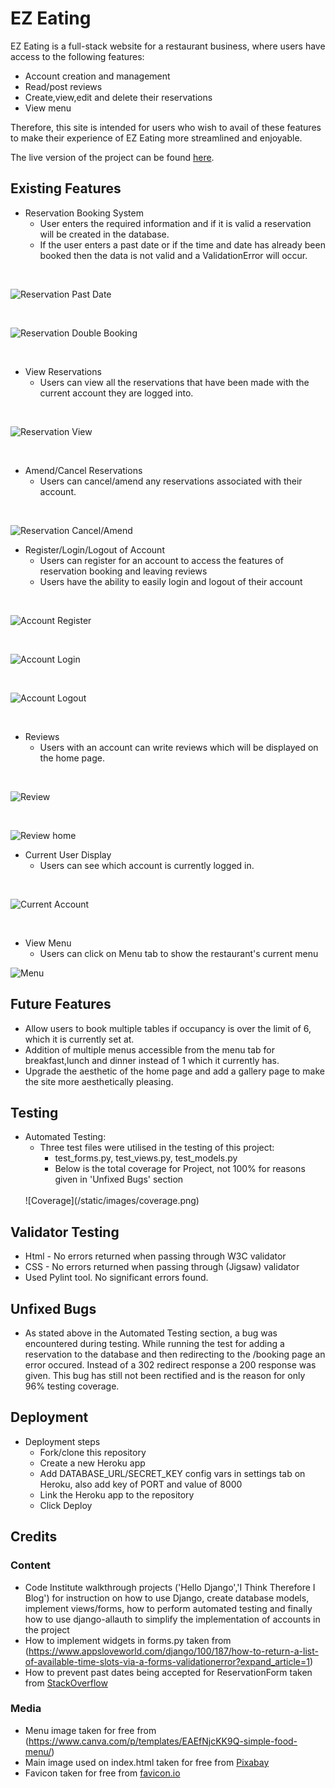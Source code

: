 # EZ Eating

EZ Eating is a full-stack website for a restaurant business, where users have access to the following features:
- Account creation and management
- Read/post reviews
- Create,view,edit and delete their reservations
- View menu

Therefore, this site is intended for users who wish to avail of these features to make their experience of EZ Eating more
streamlined and enjoyable.

The live version of the project can be found [here](https://ez-eating-52f91ace33f6.herokuapp.com/).

## Existing Features

- Reservation Booking System
    - User enters the required information and if it is valid a reservation will be created in the database.
    - If the user enters a past date or if the time and date has already been booked then the data is not valid and a ValidationError will occur.

<br/>

![Reservation Past Date](/static/images/past_date.png)

<br/>

![Reservation Double Booking](/static/images/double_booking.png)

<br/>

- View Reservations 
    - Users can view all the reservations that have been made with the current account they are logged into.

<br/>

![Reservation View](/static/images/reservation_view.png)

<br/>

- Amend/Cancel Reservations
    - Users can cancel/amend any reservations associated with their account.

<br/>

![Reservation Cancel/Amend](/static/images/edit_reservation.png)

- Register/Login/Logout of Account
    - Users can register for an account to access the features of reservation booking and leaving reviews
    - Users have the ability to easily login and logout of their account

<br/> 

![Account Register](/static/images/register.png)

<br/>

![Account Login](/static/images/login.png)

<br/>

![Account Logout](/static/images/logout.png)

<br/>

- Reviews
    - Users with an account can write reviews which will be displayed on the home page.

<br/>

![Review](/static/images/review.png)

<br/>

![Review home](/static/images/review_home.png)

- Current User Display
    - Users can see which account is currently logged in.

<br/>

![Current Account](/static/images/current_account.png)

<br/>

- View Menu
    - Users can click on Menu tab to show the restaurant's current menu

![Menu](/static/images/menu_tab.png)

## Future Features

- Allow users to book multiple tables if occupancy is over the limit of 6, which it is currently set at.
- Addition of multiple menus accessible from the menu tab for breakfast,lunch and dinner instead of 1 which it currently has.
- Upgrade the aesthetic of the home page and add a gallery page to make the site more aesthetically pleasing.

## Testing
- Automated Testing:
    - Three test files were utilised in the testing of this project:
        - test_forms.py, test_views.py, test_models.py
        - Below is the total coverage for Project, not 100% for reasons given in 'Unfixed Bugs' section
    <br/>
    ![Coverage](/static/images/coverage.png)
    

## Validator Testing
- Html - No errors returned when passing through W3C validator
- CSS - No errors returned when passing through (Jigsaw) validator
- Used Pylint tool. No significant errors found.

## Unfixed Bugs
- As stated above in the Automated Testing section, a bug was encountered during testing. While running the test
for adding a reservation to the database and then redirecting to the /booking page an error occured. Instead of a 302 redirect response a 200 response was given. This bug has still not been rectified and is the reason for only 96% testing coverage.

## Deployment 
- Deployment steps
    - Fork/clone this repository
    - Create a new Heroku app
    - Add DATABASE_URL/SECRET_KEY config vars in settings tab on Heroku, also add key of PORT and value of 8000
    - Link the Heroku app to the repository
    - Click Deploy

## Credits 

### Content
- Code Institute walkthrough projects ('Hello Django','I Think Therefore I Blog') for instruction on how to use Django, create database models, implement views/forms, how to perform automated testing and finally how to use django-allauth to simplify the implementation of accounts in the project
- How to implement widgets in forms.py taken from (https://www.appsloveworld.com/django/100/187/how-to-return-a-list-of-available-time-slots-via-a-forms-validationerror?expand_article=1)
- How to prevent past dates being accepted for ReservationForm taken from [StackOverflow](https://stackoverflow.com/questions/70558856/django-how-to-prevent-to-accept-future-date)

### Media
- Menu image taken for free from (https://www.canva.com/p/templates/EAEfNjcKK9Q-simple-food-menu/)
- Main image used on index.html taken for free from [Pixabay](https://pixabay.com/photos/bar-alcohol-cocktail-glass-party-264227/)
- Favicon taken for free from [favicon.io](https://favicon.io/emoji-favicons/fork-and-knife-with-plate)